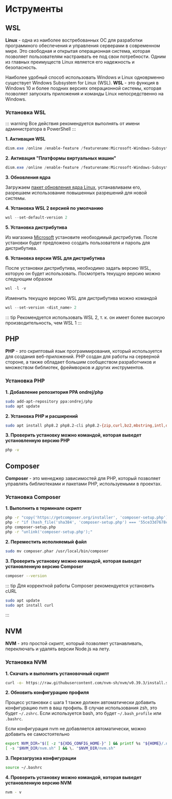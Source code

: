 # Иструменты

## WSL
**Linux** - одна из наиболее востребованных ОС для разработки программного обеспечения и управления серверами в современном мире. Это свободная и открытая операционная система, которая позволяет пользователям настраивать ее под свои потребности. Одним из главных преимуществ Linux является его надежность и безопасность.

Наиболее удобный способ использовать Windows и Linux одноврменно существует Windows Subsystem for Linux (WSL). **WSL** - это функция в Windows 10 и более поздних версиях операционной системы, которая позволяет запускать приложения и команды Linux непосредственно на Windows.

### Установка WSL

::: warning
Все действия рекомендуется выполнять от имени администратора в PowerShell
:::

**1. Активация WSL**

```powershell
dism.exe /online /enable-feature /featurename:Microsoft-Windows-Subsystem-Linux /all /norestart
```

**2. Активация "Платформы виртуальных машин"**

```powershell
dism.exe /online /enable-feature /featurename:Microsoft-Windows-Subsystem-Linux /all /norestart
```

**3. Обновления ядра**

Загружаем [пакет обновления ядра Linux](https://wslstorestorage.blob.core.windows.net/wslblob/wsl_update_x64.msi), устанавливаем его, разрешаем использование повышенных разрешений для новой системы.

**4. Установка WSL 2 версией по умолчанию**

```powershell
wsl --set-default-version 2
```

**5. Установка дистрибутива**

Из магазина [Microsoft](https://apps.microsoft.com/store/detail/ubuntu/9PDXGNCFSCZV?hl=en-gb&gl=gb) установите необходимый дистрибутив.
После установки будет предложено создать пользователя и пароль для дистрибутива.

**6. Установка версии WSL для дистрибутива**

После установки дистрибутива, необходимо задать версию WSL, которую он будет использовать. Посмотреть текущую версию можно следующим образом

```powershell
wsl -l -v
```

Изменить текущую версию WSL для дистрибутива можно командой

```powershell
wsl --set-version <dist_name> 2
```

::: tip
Рекомендуется использовать WSL 2, т. к. он имеет более высокую производительность, чем WSL 1 
:::

## PHP
**PHP** - это скриптовый язык программирования, который используется для создания веб-приложений. PHP создан для работы на серверной стороне, а также обладает большим сообществом разработчиков и множеством библиотек, фреймворков и других инструментов.

### Установка PHP

**1. Добавление репозитория PPA ondrej/php**

```bash
sudo add-apt-repository ppa:ondrej/php
sudo apt update
```

**2. Установка PHP и расширений**

```bash
sudo apt install php8.2 php8.2-cli php8.2-{zip,curl,bz2,mbstring,intl,dom,xml}
```

**3. Проверить установку можно командой, которая выведет установленную версию PHP**

```bash
php -v
```

## Composer
**Composer** - это менеджер зависимостей для PHP, который позволяет управлять библиотеками и пакетами PHP, используемыми в проектах.

### Установка Composer

**1. Выполнить в терминале скрипт**

```bash
php -r "copy('https://getcomposer.org/installer', 'composer-setup.php');"
php -r "if (hash_file('sha384', 'composer-setup.php') === '55ce33d7678c5a611085589f1f3ddf8b3c52d662cd01d4ba75c0ee0459970c2200a51f492d557530c71c15d8dba01eae') { echo 'Installer verified'; } else { echo 'Installer corrupt'; unlink('composer-setup.php'); } echo PHP_EOL;"
php composer-setup.php
php -r "unlink('composer-setup.php');"
```

**2. Переместить исполняемый файл**

```bash
sudo mv composer.phar /usr/local/bin/composer
```

**3. Проверить установку можно командой, которая выведет установленную версию Composer**

```bash
composer --version
```

::: tip
Для корректной работы Composer рекомендуется установить cURL

```bash
sudo apt update
sudo apt install curl
```
:::

## NVM

**NVM** - это простой скрипт, который позволяет устанавливать, переключать и удалять версии Node.js на лету.

### Установка NVM

**1. Скачать и выполнить установочный скрипт**

```bash
curl -o- https://raw.githubusercontent.com/nvm-sh/nvm/v0.39.3/install.sh | bash
```

**2. Обновить конфигурацию профиля**

Процесс установки с шага 1 также должен автоматически добавить конфигурацию nvm в ваш профиль.
В случае использования zsh, это будет `~/.zshrc`. Если  используется bash, это будет `~/.bash_profile` или `.bashrc`.

Если конфигурация nvm не добавляется автоматически, можно добавить ее самостоятельно

```bash
export NVM_DIR="$([ -z "${XDG_CONFIG_HOME-}" ] && printf %s "${HOME}/.nvm" || printf %s "${XDG_CONFIG_HOME}/nvm")"
[ -s "$NVM_DIR/nvm.sh" ] && \. "$NVM_DIR/nvm.sh"
```

**3. Перезагрузка конфигурации**

```bash
source ~/.bashrc
```

**4. Проверить установку можно командой, которая выведет установленную версию NVM**

```bash
nvm - v
```
